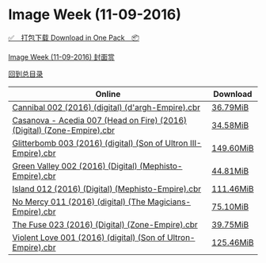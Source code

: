 # Image Week (11-09-2016)

[✅&emsp;打包下载 Download in One Pack&emsp;📦](https://pan.baidu.com/s/1i4BOSV7)

[Image Week (11-09-2016) 封面赏](/https://github.com/alicewish/markdown/blob/master/cover/Image-Week-11-09-2016-Covers.md)



[回到总目录](https://github.com/alicewish/markdown/blob/master/Catalogs.md)



Online | Download
--- | ---
[Cannibal 002 (2016) (digital) (d'argh-Empire).cbr](https://github.com/alicewish/markdown/blob/master/comic/Cannibal-002-2016-digital-dargh-Empire-cbr.md) | [36.79MiB](https://pan.baidu.com/s/1i4BOSV7#list/path=%2FImage%20Week%202016%20Q4%2FImage%20Week%20%2811-09-2016%29%2F%E3%82%A6%E3%82%B5%E3%82%AB%E3%82%A6%E3%82%AA%E3%82%B5%E3%82%AB%E3%82%A8%E3%82%AB%E3%82%BB%E3%82%BB%E3%82%AD%E3%82%AA%E3%82%BD%E3%82%AB%E3%82%B3%E3%82%B1%E3%82%B3%E3%82%BB%E3%82%AF%E3%82%B5%E3%82%A4%E3%82%A8%E3%82%A2%E3%82%AF%E3%82%B7%E3%82%AF%E3%82%AF%E3%82%A4%E3%82%BF%E3%82%AB%E3%82%A8&parentPath=%2FImage%20Week%202016%20Q4)
[Casanova - Acedia 007 (Head on Fire) (2016) (Digital) (Zone-Empire).cbr](https://github.com/alicewish/markdown/blob/master/comic/Casanova-Acedia-007-Head-on-Fire-2016-Digital-Zone-Empire-cbr.md) | [34.58MiB](https://pan.baidu.com/s/1i4BOSV7#list/path=%2FImage%20Week%202016%20Q4%2FImage%20Week%20%2811-09-2016%29%2F%E3%82%B3%E3%82%AA%E3%82%B3%E3%82%A8%E3%82%A6%E3%82%AA%E3%82%B1%E3%82%A2%E3%82%AD%E3%82%BB%E3%82%AD%E3%82%B7%E3%82%AB%E3%82%B3%E3%82%B5%E3%82%BF%E3%82%AD%E3%82%AB%E3%82%BF%E3%82%AD%E3%82%A2%E3%82%B5%E3%82%AA%E3%82%A6%E3%82%BF%E3%82%AB%E3%82%BF%E3%82%A2%E3%82%B5%E3%82%B7%E3%82%A6%E3%82%BD&parentPath=%2FImage%20Week%202016%20Q4)
[Glitterbomb 003 (2016) (digital) (Son of Ultron III-Empire).cbr](https://github.com/alicewish/markdown/blob/master/comic/Glitterbomb-003-2016-digital-Son-of-Ultron-III-Empire-cbr.md) | [149.60MiB](https://pan.baidu.com/s/1i4BOSV7#list/path=%2FImage%20Week%202016%20Q4%2FImage%20Week%20%2811-09-2016%29%2F%E3%82%A6%E3%82%A2%E3%82%A2%E3%82%A4%E3%82%BF%E3%82%B7%E3%82%B1%E3%82%A2%E3%82%AA%E3%82%B7%E3%82%B1%E3%82%B1%E3%82%A6%E3%82%B9%E3%82%B9%E3%82%A8%E3%82%B1%E3%82%BB%E3%82%B5%E3%82%B9%E3%82%AA%E3%82%B7%E3%82%A2%E3%82%AF%E3%82%A4%E3%82%B9%E3%82%A6%E3%82%B5%E3%82%B5%E3%82%BD%E3%82%BB%E3%82%A2&parentPath=%2FImage%20Week%202016%20Q4)
[Green Valley 002 (2016) (Digital) (Mephisto-Empire).cbr](https://github.com/alicewish/markdown/blob/master/comic/Green-Valley-002-2016-Digital-Mephisto-Empire-cbr.md) | [44.81MiB](https://pan.baidu.com/s/1i4BOSV7#list/path=%2FImage%20Week%202016%20Q4%2FImage%20Week%20%2811-09-2016%29%2F%E3%82%BF%E3%82%AA%E3%82%AA%E3%82%AF%E3%82%AF%E3%82%BF%E3%82%A4%E3%82%A2%E3%82%B1%E3%82%AF%E3%82%BB%E3%82%A6%E3%82%B5%E3%82%AD%E3%82%BF%E3%82%AB%E3%82%AA%E3%82%A4%E3%82%AA%E3%82%B9%E3%82%AA%E3%82%B9%E3%82%A2%E3%82%B3%E3%82%AF%E3%82%BD%E3%82%A2%E3%82%BF%E3%82%BF%E3%82%A2%E3%82%B1%E3%82%BF&parentPath=%2FImage%20Week%202016%20Q4)
[Island 012 (2016) (Digital) (Mephisto-Empire).cbr](https://github.com/alicewish/markdown/blob/master/comic/Island-012-2016-Digital-Mephisto-Empire-cbr.md) | [111.46MiB](https://pan.baidu.com/s/1i4BOSV7#list/path=%2FImage%20Week%202016%20Q4%2FImage%20Week%20%2811-09-2016%29%2F%E3%82%AB%E3%82%B9%E3%82%BD%E3%82%B9%E3%82%B7%E3%82%BD%E3%82%B9%E3%82%B9%E3%82%B7%E3%82%A8%E3%82%BF%E3%82%AB%E3%82%AD%E3%82%BD%E3%82%B1%E3%82%A2%E3%82%A8%E3%82%BB%E3%82%A8%E3%82%B5%E3%82%A2%E3%82%B1%E3%82%A6%E3%82%A8%E3%82%B5%E3%82%A8%E3%82%A4%E3%82%A2%E3%82%AF%E3%82%A8%E3%82%B9%E3%82%B9&parentPath=%2FImage%20Week%202016%20Q4)
[No Mercy 011 (2016) (digital) (The Magicians-Empire).cbr](https://github.com/alicewish/markdown/blob/master/comic/No-Mercy-011-2016-digital-Magicians-Empire-cbr.md) | [75.10MiB](https://pan.baidu.com/s/1i4BOSV7#list/path=%2FImage%20Week%202016%20Q4%2FImage%20Week%20%2811-09-2016%29%2F%E3%82%A8%E3%82%A8%E3%82%B3%E3%82%B5%E3%82%B5%E3%82%BB%E3%82%A2%E3%82%BD%E3%82%B1%E3%82%B5%E3%82%BD%E3%82%AF%E3%82%BB%E3%82%BB%E3%82%B7%E3%82%A4%E3%82%BB%E3%82%AF%E3%82%B1%E3%82%A2%E3%82%AD%E3%82%AA%E3%82%BB%E3%82%B5%E3%82%BD%E3%82%A2%E3%82%AB%E3%82%B5%E3%82%A4%E3%82%B1%E3%82%B5%E3%82%A8&parentPath=%2FImage%20Week%202016%20Q4)
[The Fuse 023 (2016) (Digital) (Zone-Empire).cbr](https://github.com/alicewish/markdown/blob/master/comic/Fuse-023-2016-Digital-Zone-Empire-cbr.md) | [39.75MiB](https://pan.baidu.com/s/1i4BOSV7#list/path=%2FImage%20Week%202016%20Q4%2FImage%20Week%20%2811-09-2016%29%2F%E3%82%BB%E3%82%B1%E3%82%A8%E3%82%B9%E3%82%AB%E3%82%AF%E3%82%A8%E3%82%B1%E3%82%A6%E3%82%A2%E3%82%AA%E3%82%B5%E3%82%A2%E3%82%AB%E3%82%B5%E3%82%A2%E3%82%A4%E3%82%B7%E3%82%B3%E3%82%AF%E3%82%B7%E3%82%AD%E3%82%A2%E3%82%BD%E3%82%A8%E3%82%A8%E3%82%B1%E3%82%AD%E3%82%AB%E3%82%B3%E3%82%BB%E3%82%B7&parentPath=%2FImage%20Week%202016%20Q4)
[Violent Love 001 (2016) (digital) (Son of Ultron-Empire).cbr](https://github.com/alicewish/markdown/blob/master/comic/Violent-Love-001-2016-digital-Son-of-Ultron-Empire-cbr.md) | [125.46MiB](https://pan.baidu.com/s/1i4BOSV7#list/path=%2FImage%20Week%202016%20Q4%2FImage%20Week%20%2811-09-2016%29%2F%E3%82%BB%E3%82%BD%E3%82%AD%E3%82%B9%E3%82%AF%E3%82%AB%E3%82%A4%E3%82%B1%E3%82%A4%E3%82%B9%E3%82%AA%E3%82%B3%E3%82%A4%E3%82%BB%E3%82%B9%E3%82%BF%E3%82%A4%E3%82%A4%E3%82%BB%E3%82%BB%E3%82%AA%E3%82%AA%E3%82%A8%E3%82%AB%E3%82%A6%E3%82%A4%E3%82%B1%E3%82%A2%E3%82%B5%E3%82%A2%E3%82%AA%E3%82%AA&parentPath=%2FImage%20Week%202016%20Q4)